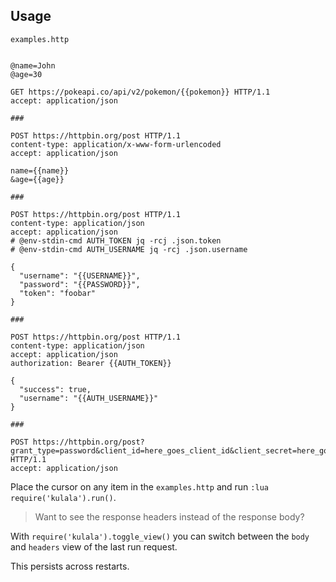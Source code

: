 ## Usage

`examples.http`

```http

@name=John
@age=30

GET https://pokeapi.co/api/v2/pokemon/{{pokemon}} HTTP/1.1
accept: application/json

###

POST https://httpbin.org/post HTTP/1.1
content-type: application/x-www-form-urlencoded
accept: application/json

name={{name}}
&age={{age}}

###

POST https://httpbin.org/post HTTP/1.1
content-type: application/json
accept: application/json
# @env-stdin-cmd AUTH_TOKEN jq -rcj .json.token
# @env-stdin-cmd AUTH_USERNAME jq -rcj .json.username

{
  "username": "{{USERNAME}}",
  "password": "{{PASSWORD}}",
  "token": "foobar"
}

###

POST https://httpbin.org/post HTTP/1.1
content-type: application/json
accept: application/json
authorization: Bearer {{AUTH_TOKEN}}

{
  "success": true,
  "username": "{{AUTH_USERNAME}}"
}

###

POST https://httpbin.org/post?grant_type=password&client_id=here_goes_client_id&client_secret=here_goes_client_secret&username=mysfusername&password=mysfpasswordplustoken HTTP/1.1
accept: application/json
```

Place the cursor on any item
in the `examples.http` and
run `:lua require('kulala').run()`.

> Want to see the response headers instead of the response body?

With `require('kulala').toggle_view()` you can switch between the `body` and `headers` view of the last run request.

This persists across restarts.
